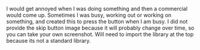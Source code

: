 I would get annoyed when I was doing something and then a commercial would come up.  Sometimes I was busy, working out or working on something, and created this to
press the button when I am busy.  I did not provide the skip button image because it will probably change over time, so you can take your own screenshot.  Will need to 
import the library at the top because its not a standard library.

